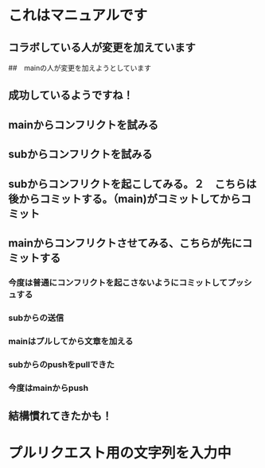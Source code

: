 # これはマニュアルです
## コラボしている人が変更を加えています

##　mainの人が変更を加えようとしています

## 成功しているようですね！

## mainからコンフリクトを試みる
## subからコンフリクトを試みる



## subからコンフリクトを起こしてみる。２　こちらは後からコミットする。（main)がコミットしてからコミット

## mainからコンフリクトさせてみる、こちらが先にコミットする

### 今度は普通にコンフリクトを起こさないようにコミットしてプッシュする
### subからの送信
### mainはプルしてから文章を加える

### subからのpushをpullできた
### 今度はmainからpush 


## 結構慣れてきたかも！


# プルリクエスト用の文字列を入力中